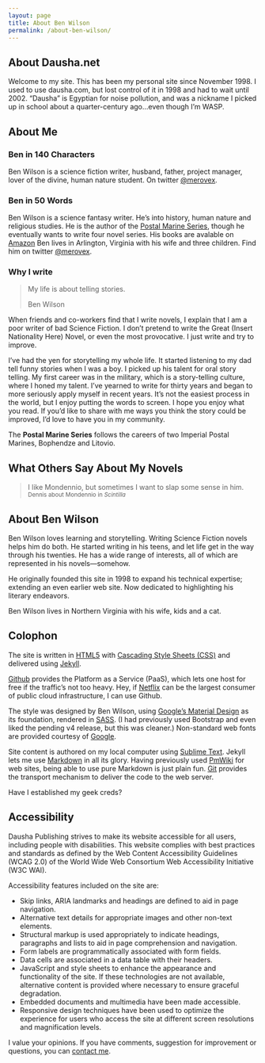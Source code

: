 ```yaml
---
layout: page
title: About Ben Wilson
permalink: /about-ben-wilson/
---
```

<!-- vogel-harvey-novak-cp-tot-trim -->

## About Dausha.net

Welcome to my site. This has been my personal site since November 1998. I used to use dausha.com, but lost control of it in 1998 and had to wait until 2002. “Dausha” is Egyptian for noise pollution, and was a nickname I picked up in school about a quarter-century ago…even though I’m WASP.

## About Me

### Ben in 140 Characters

Ben Wilson is a science fiction writer, husband, father, project manager, lover of the divine, human nature student. On twitter [@merovex](https://twitter.com/merovex).

### Ben in 50 Words

Ben Wilson is a science fantasy writer. He’s into history, human nature and religious studies. He is the author of the [Postal Marine Series](/postal-marine-series), though he eventually wants to write four novel series. His books are avalable on [Amazon](http://www.amazon.com/Ben-Wilson/e/B001JSB9SY) Ben lives in Arlington, Virginia with his wife and three children. Find him on twitter [@merovex](https://twitter.com/merovex).

### Why I write

> My life is about telling stories.
> 
> <span>Ben Wilson</span>

When friends and co-workers find that I write novels, I explain that I am a poor writer of bad Science Fiction. I don’t pretend to write the Great (Insert Nationality Here) Novel, or even the most provocative. I just write and try to improve.

I’ve had the yen for storytelling my whole life. It started listening to my dad tell funny stories when I was a boy. I picked up his talent for oral story telling. My first career was in the military, which is a story-telling culture, where I honed my talent. I’ve yearned to write for thirty years and began to more seriously apply myself in recent years. It’s not the easiest process in the world, but I enjoy putting the words to screen. I hope you enjoy what you read. If you’d like to share with me ways you think the story could be improved, I’d love to have you in my community.

The **Postal Marine Series** follows the careers of two Imperial Postal Marines, Bophendze and Litovio.

## What Others Say About My Novels

> I like Mondennio, but sometimes I want to slap some sense in him. <small>Dennis about Mondennio in _Scintilla_</small>

## About Ben Wilson

Ben Wilson loves learning and storytelling. Writing Science Fiction novels helps him do both. He started writing in his teens, and let life get in the way through his twenties. He has a wide range of interests, all of which are represented in his novels—somehow.

He originally founded this site in 1998 to expand his technical expertise; extending an even earlier web site. Now dedicated to highlighting his literary endeavors.

Ben Wilson lives in Northern Virginia with his wife, kids and a cat.

## Colophon

The site is written in [HTML5](http://en.wikipedia.org/wiki/HTML5)
with [Cascading Style Sheets (CSS)](http://en.wikipedia.org/wiki/Css)
and delivered using [Jekyll](http://jekyllrb.com/).

[Github](http://github.com) provides the Platform as a Service (PaaS), which lets one host for free if the traffic’s not too heavy. Hey, if [Netflix](http://netflix.com) can be the largest consumer of public cloud infrastructure, I can use Github.

The style was designed by Ben Wilson, using [Google’s Material Design](http://materializecss.com/about.html) as its foundation, rendered in [SASS](http://sass-lang.com/). (I had previously used Bootstrap and even liked the pending v4 release, but this was cleaner.) Non-standard web fonts are provided courtesy of [Google](http://www.google.com/webfonts).

Site content is authored on my local computer using [Sublime Text](http://www.sublimetext.com/). Jekyll lets me use [Markdown](http://daringfireball.net/projects/markdown/) in all its glory. Having previously used [PmWiki](http://pmwiki.org/) for web sites, being able to use pure Markdown is just plain fun. [Git](http://git-scm.com/) provides the transport mechanism to deliver the code to the web server.

Have I established my geek creds?

## Accessibility

Dausha Publishing strives to make its website accessible for all users, including people with disabilities. This website complies with best practices and standards as defined by the Web Content Accessibility Guidelines (WCAG 2.0) of the World Wide Web Consortium Web Accessibility Initiative (W3C WAI).

Accessibility features included on the site are:

*   Skip links, ARIA landmarks and headings are defined to aid in page navigation.
*   Alternative text details for appropriate images and other non-text elements.
*   Structural markup is used appropriately to indicate headings, paragraphs and lists to aid in page comprehension and navigation.
*   Form labels are programmatically associated with form fields.
*   Data cells are associated in a data table with their headers.
*   JavaScript and style sheets to enhance the appearance and functionality of the site. If these technologies are not available, alternative content is provided where necessary to ensure graceful degradation.
*   Embedded documents and multimedia have been made accessible.
*   Responsive design techniques have been used to optimize the experience for users who access the site at different screen resolutions and magnification levels.

I value your opinions. If you have comments, suggestion for improvement or questions, you can [contact me](http://on.fb.me/1M3gSiz).